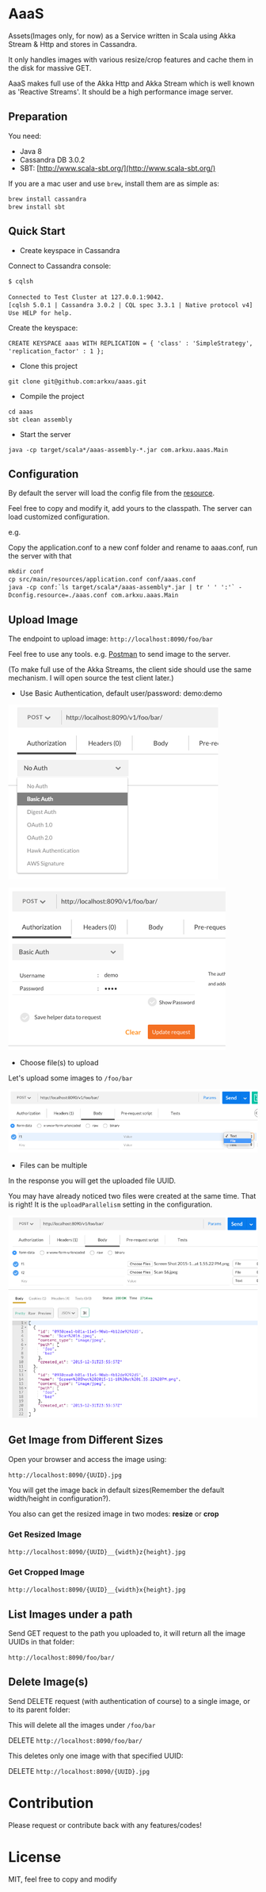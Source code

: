 # AaaS
Assets(Images only, for now) as a Service written in Scala using Akka Stream &amp; Http and stores in Cassandra.

It only handles images with various resize/crop features and cache them in the disk for massive GET.

AaaS makes full use of the Akka Http and Akka Stream which is well known as 'Reactive Streams'. It should be a high
performance image server.

## Preparation

You need:

* Java 8
* Cassandra DB 3.0.2
* SBT: [http://www.scala-sbt.org/](http://www.scala-sbt.org/)

If you are a mac user and use `brew`, install them are as simple as:

```
brew install cassandra
brew install sbt
```

## Quick Start

* Create keyspace in Cassandra

Connect to Cassandra console:

```
$ cqlsh

Connected to Test Cluster at 127.0.0.1:9042.
[cqlsh 5.0.1 | Cassandra 3.0.2 | CQL spec 3.3.1 | Native protocol v4]
Use HELP for help.
```

Create the keyspace:

```
CREATE KEYSPACE aaas WITH REPLICATION = { 'class' : 'SimpleStrategy', 'replication_factor' : 1 };
```

* Clone this project

```
git clone git@github.com:arkxu/aaas.git
```

* Compile the project

```
cd aaas
sbt clean assembly
```

* Start the server

```
java -cp target/scala*/aaas-assembly-*.jar com.arkxu.aaas.Main
```

## Configuration

By default the server will load the config file from the [resource](https://github.com/arkxu/aaas/blob/master/src/main/resources/application.conf).

Feel free to copy and modify it, add yours to the classpath. The server can load customized configuration.

e.g.

Copy the application.conf to a new conf folder and rename to aaas.conf, run the server with that

```
mkdir conf
cp src/main/resources/application.conf conf/aaas.conf
java -cp conf:`ls target/scala*/aaas-assembly*.jar | tr ' ' ':'` -Dconfig.resource=./aaas.conf com.arkxu.aaas.Main
```

## Upload Image

The endpoint to upload image: `http://localhost:8090/foo/bar`

Feel free to use any tools. e.g. [Postman](http://www.getpostman.com/) to send image to the server.

(To make full use of the Akka Streams, the client side should use the same mechanism. 
I will open source the test client later.)

* Use Basic Authentication, default user/password: demo:demo

![Authentication](/docs/imgs/screen1.png)

![Authentication](/docs/imgs/screen2.png)

* Choose file(s) to upload

Let's upload some images to `/foo/bar`

![Authentication](/docs/imgs/screen3.png)

* Files can be multiple

In the response you will get the uploaded file UUID.

You may have already noticed two files were created at the same time. That is right! It is the `uploadParallelism`
setting in the configuration.

![Authentication](/docs/imgs/screen4.png)

## Get Image from Different Sizes

Open your browser and access the image using:

`http://localhost:8090/{UUID}.jpg`

You will get the image back in default sizes(Remember the default width/height in configuration?).

You also can get the resized image in two modes: **resize** or **crop**

### Get Resized Image

`http://localhost:8090/{UUID}__{width}z{height}.jpg`

### Get Cropped Image

`http://localhost:8090/{UUID}__{width}x{height}.jpg`


## List Images under a path

Send GET request to the path you uploaded to, it will return all the image UUIDs in that folder:
 
`http://localhost:8090/foo/bar/`

## Delete Image(s)

Send DELETE request (with authentication of course) to a single image, or to its parent folder:

This will delete all the images under `/foo/bar`

DELETE `http://localhost:8090/foo/bar/`

This deletes only one image with that specified UUID:

DELETE `http://localhost:8090/{UUID}.jpg`

# Contribution

Please request or contribute back with any features/codes!

# License

MIT, feel free to copy and modify
